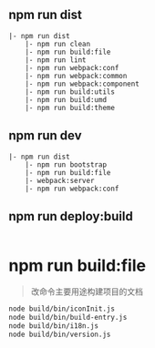 ## npm run dist

```
|- npm run dist
    |- npm run clean
    |- npm run build:file
    |- npm run lint
    |- npm run webpack:conf
    |- npm run webpack:common
    |- npm run webpack:component
    |- npm run build:utils
    |- npm run build:umd
    |- npm run build:theme
```

## npm run dev

```
|- npm run dist
    |- npm run bootstrap
    |- npm run build:file
    |- webpack:server
    |- npm run webpack:conf
```

## npm run deploy:build

```

```

# npm run build:file

> 改命令主要用途构建项目的文档

```bash
node build/bin/iconInit.js
node build/bin/build-entry.js
node build/bin/i18n.js
node build/bin/version.js
```
